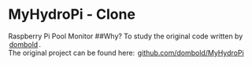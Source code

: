 <style> a { padding: 0; margin: 0 2px; } </style>
# MyHydroPi - Clone
Raspberry Pi Pool Monitor
##Why?
To study the original code written by <a href="//github.com/dombold">dombold</a>.<br>
The original project can be found here: <a href="https://github.com/dombold/MyHydroPi">github.com/dombold/MyHydroPi</a>
